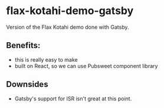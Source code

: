 # flax-kotahi-demo-gatsby

Version of the Flax Kotahi demo done with Gatsby.

## Benefits:

- this is really easy to make
- built on React, so we can use Pubsweet component library

## Downsides

- Gatsby's support for ISR isn't great at this point.